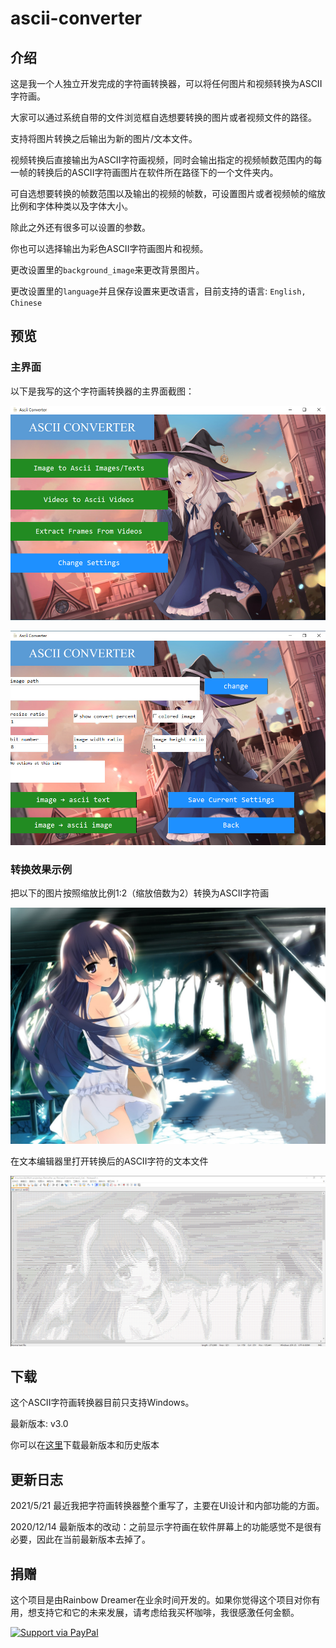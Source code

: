 # ascii-converter

## 介绍

这是我一个人独立开发完成的字符画转换器，可以将任何图片和视频转换为ASCII字符画。

大家可以通过系统自带的文件浏览框自选想要转换的图片或者视频文件的路径。

支持将图片转换之后输出为新的图片/文本文件。

视频转换后直接输出为ASCII字符画视频，同时会输出指定的视频帧数范围内的每一帧的转换后的ASCII字符画图片在软件所在路径下的一个文件夹内。

可自选想要转换的帧数范围以及输出的视频的帧数，可设置图片或者视频帧的缩放比例和字体种类以及字体大小。

除此之外还有很多可以设置的参数。

你也可以选择输出为彩色ASCII字符画图片和视频。

更改设置里的`background_image`来更改背景图片。

更改设置里的`language`并且保存设置来更改语言，目前支持的语言: `English, Chinese`

## 预览

### 主界面

以下是我写的这个字符画转换器的主界面截图：

![image](https://github.com/Rainbow-Dreamer/ascii-converter/blob/master/previews/1.jpg?raw=true)





![image](https://github.com/Rainbow-Dreamer/ascii-converter/blob/master/previews/2.jpg?raw=true)

### 转换效果示例

把以下的图片按照缩放比例1:2（缩放倍数为2）转换为ASCII字符画

![image](https://github.com/Rainbow-Dreamer/ascii-converter/blob/master/previews/3.jpg?raw=true)

在文本编辑器里打开转换后的ASCII字符的文本文件

![image](https://github.com/Rainbow-Dreamer/ascii-converter/blob/master/previews/4.jpg?raw=true)

## 下载

这个ASCII字符画转换器目前只支持Windows。

最新版本: v3.0

你可以在[这里](https://www.jianguoyun.com/p/DXITehsQt43aDBjVycoFIAA)下载最新版本和历史版本

## 更新日志

2021/5/21 最近我把字符画转换器整个重写了，主要在UI设计和内部功能的方面。

2020/12/14 最新版本的改动：之前显示字符画在软件屏幕上的功能感觉不是很有必要，因此在当前最新版本去掉了。

## 捐赠

这个项目是由Rainbow Dreamer在业余时间开发的。如果你觉得这个项目对你有用，想支持它和它的未来发展，请考虑给我买杯咖啡，我很感激任何金额。

[![Support via PayPal](https://cdn.rawgit.com/twolfson/paypal-github-button/1.0.0/dist/button.svg)](https://www.paypal.com/donate/?business=7XSUZCQNT4M4Y&no_recurring=0&currency_code=CAD)

